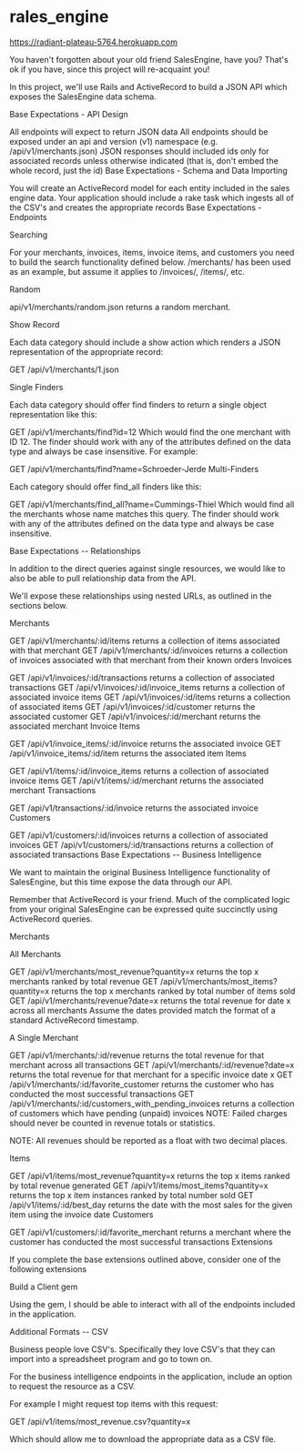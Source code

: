 # rales_engine
https://radiant-plateau-5764.herokuapp.com

You haven't forgotten about your old friend SalesEngine, have you? That's ok if you have, since this project will re-acquaint you!

In this project, we'll use Rails and ActiveRecord to build a JSON API which exposes the SalesEngine data schema.

Base Expectations - API Design

All endpoints will expect to return JSON data
All endpoints should be exposed under an api and version (v1) namespace (e.g. /api/v1/merchants.json)
JSON responses should included ids only for associated records unless otherwise indicated (that is, don't embed the whole record, just the id)
Base Expectations - Schema and Data Importing

You will create an ActiveRecord model for each entity included in the sales engine data.
Your application should include a rake task which ingests all of the CSV's and creates the appropriate records
Base Expectations - Endpoints

Searching

For your merchants, invoices, items, invoice items, and customers you need to build the search functionality defined below. /merchants/ has been used as an example, but assume it applies to /invoices/, /items/, etc.

Random

api/v1/merchants/random.json returns a random merchant.

Show Record

Each data category should include a show action which renders a JSON representation of the appropriate record:

GET /api/v1/merchants/1.json

Single Finders

Each data category should offer find finders to return a single object representation like this:

GET /api/v1/merchants/find?id=12
Which would find the one merchant with ID 12. The finder should work with any of the attributes defined on the data type and always be case insensitive. For example:

GET /api/v1/merchants/find?name=Schroeder-Jerde
Multi-Finders

Each category should offer find_all finders like this:

GET /api/v1/merchants/find_all?name=Cummings-Thiel
Which would find all the merchants whose name matches this query. The finder should work with any of the attributes defined on the data type and always be case insensitive.

Base Expectations -- Relationships

In addition to the direct queries against single resources, we would like to also be able to pull relationship data from the API.

We'll expose these relationships using nested URLs, as outlined in the sections below.

Merchants

GET /api/v1/merchants/:id/items returns a collection of items associated with that merchant
GET /api/v1/merchants/:id/invoices returns a collection of invoices associated with that merchant from their known orders
Invoices

GET /api/v1/invoices/:id/transactions returns a collection of associated transactions
GET /api/v1/invoices/:id/invoice_items returns a collection of associated invoice items
GET /api/v1/invoices/:id/items returns a collection of associated items
GET /api/v1/invoices/:id/customer returns the associated customer
GET /api/v1/invoices/:id/merchant returns the associated merchant
Invoice Items

GET /api/v1/invoice_items/:id/invoice returns the associated invoice
GET /api/v1/invoice_items/:id/item returns the associated item
Items

GET /api/v1/items/:id/invoice_items returns a collection of associated invoice items
GET /api/v1/items/:id/merchant returns the associated merchant
Transactions

GET /api/v1/transactions/:id/invoice returns the associated invoice
Customers

GET /api/v1/customers/:id/invoices returns a collection of associated invoices
GET /api/v1/customers/:id/transactions returns a collection of associated transactions
Base Expectations -- Business Intelligence

We want to maintain the original Business Intelligence functionality of SalesEngine, but this time expose the data through our API.

Remember that ActiveRecord is your friend. Much of the complicated logic from your original SalesEngine can be expressed quite succinctly using ActiveRecord queries.

Merchants

All Merchants

GET /api/v1/merchants/most_revenue?quantity=x returns the top x merchants ranked by total revenue
GET /api/v1/merchants/most_items?quantity=x returns the top x merchants ranked by total number of items sold
GET /api/v1/merchants/revenue?date=x returns the total revenue for date x across all merchants
Assume the dates provided match the format of a standard ActiveRecord timestamp.

A Single Merchant

GET /api/v1/merchants/:id/revenue returns the total revenue for that merchant across all transactions
GET /api/v1/merchants/:id/revenue?date=x returns the total revenue for that merchant for a specific invoice date x
GET /api/v1/merchants/:id/favorite_customer returns the customer who has conducted the most successful transactions
GET /api/v1/merchants/:id/customers_with_pending_invoices returns a collection of customers which have pending (unpaid) invoices
NOTE: Failed charges should never be counted in revenue totals or statistics.

NOTE: All revenues should be reported as a float with two decimal places.

Items

GET /api/v1/items/most_revenue?quantity=x returns the top x items ranked by total revenue generated
GET /api/v1/items/most_items?quantity=x returns the top x item instances ranked by total number sold
GET /api/v1/items/:id/best_day returns the date with the most sales for the given item using the invoice date
Customers

GET /api/v1/customers/:id/favorite_merchant returns a merchant where the customer has conducted the most successful transactions
Extensions

If you complete the base extensions outlined above, consider one of the following extensions

Build a Client gem

Using the gem, I should be able to interact with all of the endpoints included in the application.

Additional Formats -- CSV

Business people love CSV's. Specifically they love CSV's that they can import into a spreadsheet program and go to town on.

For the business intelligence endpoints in the application, include an option to request the resource as a CSV.

For example I might request top items with this request:

GET /api/v1/items/most_revenue.csv?quantity=x

Which should allow me to download the appropriate data as a CSV file.
